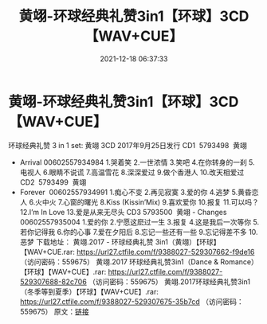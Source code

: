 ﻿---
title: 黄翊-环球经典礼赞3in1【环球】3CD【WAV+CUE】
date: 2021-12-18 06:37:33
categories: WAV车载音乐、镜像
tags: 华语中文
---
# 黄翊-环球经典礼赞3in1【环球】3CD【WAV+CUE】

环球经典礼赞 3 in 1 set: 黄翊 3CD
2017年9月25日发行
CD1  5793498  黄翊
- Arrival 00602557934984
1.哭着笑
2.一世浓情
3.笑吧
4.在你转身的一刹
5.电视人
6.眼睛不说谎
7.高温雪花
8.深深爱过
9.做个香港人
10.改天相爱过
CD2  5793499  黄翊
- Forever  00602557934991
1.痴心不变
2.再见寂寞
3.爱的你
4.逃梦
5.黄昏恋人
6.火中火
7.心窗的曙光
8.Kiss (Kissin’Mix)
9.喜欢爱你
10.报复
11.可以吗？
12.I’m In Love
13.爱是从来无尽头
CD3 5793500  黄翊 - Changes
00602557935004
1.爱的你
2.宁愿这麽过一生
3.报复
4.这是我后一次等你
5.若你记得我
6.你的心事
7.爱在夕阳后
8.忘记一些还有一些
9.忘记得差不多
10.恶梦
下载地址：
黄翊.2017 - 环球经典礼赞 3in1（黄翊）【环球】【WAV+CUE.rar: https://url27.ctfile.com/f/9388027-529307662-f9de16
（访问密码：559675）
黄翊.2017 环球经典礼赞3in1（Dance & Romance）【环球】【WAV+CUE】.rar: https://url27.ctfile.com/f/9388027-529307688-82c706
（访问密码：559675）
黄翊.2017环球经典礼赞3in1（冬季等到夏季）【环球】【WAV+CUE】.rar: https://url27.ctfile.com/f/9388027-529307675-35b7cd
（访问密码：559675）
原文：[链接](https://blog.sina.com.cn/s/blog_1647c7e7601030v8l.html)